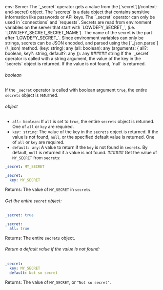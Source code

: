 <TITLE>_secret</TITLE>
<METADATA>env: Server</METADATA>
<DESCRIPTION>The `_secret` operator gets a value from the [`secret`](/context-and-secret) object. The `secrets` is a data object that contains sensitive information like passwords or API keys. The `_secret` operator can only be used in `connections` and `requests`. Secrets are read from environment variables on the server that start with `LOWDEFY_SECRET_`, (i.e. `LOWDEFY_SECRET_SECRET_NAME`). The name of the secret is the part after `LOWDEFY_SECRET_`. Since environment variables can only be strings, secrets can be JSON encoded, and parsed using the [`_json.parse`](/_json) method.</DESCRIPTION>
<USAGE>(key: string): any
(all: boolean): any
(arguments: {
  all?: boolean,
  key?: string,
  default?: any
}): any
###### string
If the `_secret` operator is called with a string argument, the value of the key in the `secrets` object is returned. If the value is not found, `null` is returned.

###### boolean

If the `_secret` operator is called with boolean argument `true`, the entire `secrets` object is returned.

###### object

- `all: boolean`: If `all` is set to `true`, the entire `secrets` object is returned. One of `all` or `key` are required.
- `key: string`: The value of the key in the `secrets` object is returned. If the value is not found, `null`, or the specified default value is returned. One of `all` or `key` are required.
- `default: any`: A value to return if the `key` is not found in `secrets`. By default, `null` is returned if a value is not found.</USAGE>
  <EXAMPLES>###### Get the value of `MY_SECRET` from `secrets`:

```yaml
_secret: MY_SECRET
```

```yaml
_secret:
  key: MY_SECRET
```

Returns: The value of `MY_SECRET` in `secrets`.

###### Get the entire `secret` object:

```yaml
_secret: true
```

```yaml
_secret:
  all: true
```

Returns: The entire `secrets` object.

###### Return a default value if the value is not found:

```yaml
_secret:
  key: MY_SECRET
  default: Not so secret
```

Returns: The value of `MY_SECRET`, or `"Not so secret"`.</EXAMPLES>
